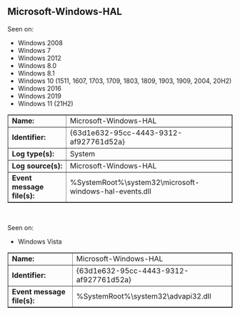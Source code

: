 ## Microsoft-Windows-HAL

Seen on:
* Windows 2008
* Windows 7
* Windows 2012
* Windows 8.0
* Windows 8.1
* Windows 10 (1511, 1607, 1703, 1709, 1803, 1809, 1903, 1909, 2004, 20H2)
* Windows 2016
* Windows 2019
* Windows 11 (21H2)

<table border="1" class="docutils">
  <tbody>
    <tr>
      <td><b>Name:</b></td>
      <td>Microsoft-Windows-HAL</td>
    </tr>
    <tr>
      <td><b>Identifier:</b></td>
      <td>{63d1e632-95cc-4443-9312-af927761d52a}</td>
    </tr>
    <tr>
      <td><b>Log type(s):</b></td>
      <td>System</td>
    </tr>
    <tr>
      <td><b>Log source(s):</b></td>
      <td>Microsoft-Windows-HAL</td>
    </tr>
    <tr>
      <td><b>Event message file(s):</b></td>
      <td>%SystemRoot%\system32\microsoft-windows-hal-events.dll</td>
    </tr>
  </tbody>
</table>

&nbsp;

Seen on:
* Windows Vista

<table border="1" class="docutils">
  <tbody>
    <tr>
      <td><b>Name:</b></td>
      <td>Microsoft-Windows-HAL</td>
    </tr>
    <tr>
      <td><b>Identifier:</b></td>
      <td>{63d1e632-95cc-4443-9312-af927761d52a}</td>
    </tr>
    <tr>
      <td><b>Event message file(s):</b></td>
      <td>%SystemRoot%\system32\advapi32.dll</td>
    </tr>
  </tbody>
</table>

&nbsp;


